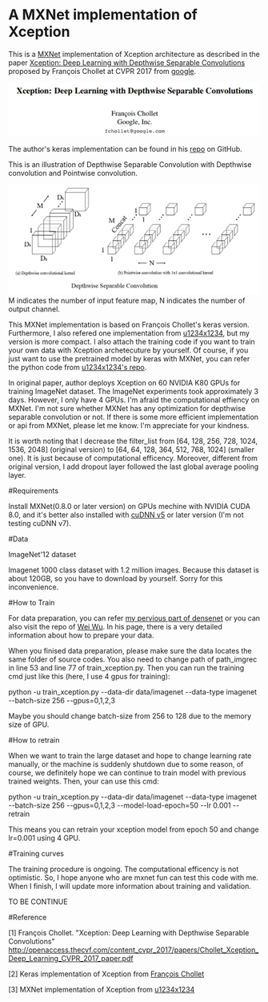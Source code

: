# A MXNet implementation of Xception

This is a [MXNet](http://mxnet.io/) implementation of Xception architecture as described in the paper [Xception: Deep Learning with Depthwise Separable Convolutions](http://openaccess.thecvf.com/content_cvpr_2017/papers/Chollet_Xception_Deep_Learning_CVPR_2017_paper.pdf)  proposed by François Chollet at CVPR 2017 from [google](https://research.googleblog.com/2017/07/google-at-cvpr-2017.html).

![](title.png)

The author's keras implementation can be found in his [repo](https://github.com/fchollet/keras/blob/master/keras/applications/xception.py) on GitHub.

This is an illustration of Depthwise Separable Convolution with Depthwise convolution and Pointwise convolution.

![](Depthwise_Separable_Convolution.png)
M indicates the number of input feature map, N indicates the number of output channel.

This MXNet implementation is based on François Chollet's keras version. Furthermore, I also refered one implementation from [u1234x1234](https://github.com/u1234x1234/mxnet-xception), but my version is more compact. I also attach the training code if you want to train your own data with Xception archetecuture by yourself. Of course, if you just want to use the pretrained model by keras with MXNet, you can refer the python code from [u1234x1234's repo](https://github.com/u1234x1234/mxnet-xception/blob/master/keras2mxnet.py).

In original paper, author deploys Xception on 60 NVIDIA K80 GPUs for training ImageNet dataset. The ImageNet experiments took approximately 3 days. However, I only have 4 GPUs. I'm afraid the computational effiency on MXNet. I'm not sure whether MXNet has any optimization for depthwise separable convolution or not. If there is some more efficient implementation or api from MXNet, please let me know. I'm appreciate for your kindness.

It is worth noting that I decrease the filter_list from [64, 128, 256, 728, 1024, 1536, 2048] (original version) to [64, 64, 128, 364, 512, 768, 1024] (smaller one). It is just because of computational efficency. Moreover, different from original version, I add dropout layer followed the last global average pooling layer.  

#Requirements

Install MXNet(0.8.0 or later version) on GPUs mechine with NVIDIA CUDA 8.0, and it's better also installed with [cuDNN v5](https://developer.nvidia.com/cudnn) or later version (I'm not testing cuDNN v7).

#Data

ImageNet'12 dataset

Imagenet 1000 class dataset with 1.2 million images. Because this dataset is about 120GB, so you have to download by yourself. Sorry for this inconvenience.

#How to Train

For data preparation, you can refer [my pervious part of densenet](https://github.com/bruinxiong/densenet.mxnet) or you can also visit the repo of [Wei Wu](https://github.com/tornadomeet/ResNet). In his page, there is a very detailed information about how to prepare your data. 

When you finised data preparation, please make sure the data locates the same folder of source codes. You also need to change path of path_imgrec in line 53 and line 77 of train_xception.py. Then you can run the training cmd just like this (here, I use 4 gpus for training):

python -u train_xception.py --data-dir data/imagenet --data-type imagenet --batch-size 256 --gpus=0,1,2,3

Maybe you should change batch-size from 256 to 128 due to the memory size of GPU.

#How to retrain

When we want to train the large dataset and hope to change learning rate manually, or the machine is suddenly shutdown due to some reason, of course, we definitely hope we can continue to train model with previous trained weights. Then, your can use this cmd:

python -u train_xception.py --data-dir data/imagenet --data-type imagenet --batch-size 256 --gpus=0,1,2,3 --model-load-epoch=50 --lr 0.001 --retrain

This means you can retrain your xception model from epoch 50 and change lr=0.001 using 4 GPU.

#Training curves

The training procedure is ongoing. The computational efficency is not optimistic. So, I hope anyone who are mxnet fun can test this code with me. When I finish, I will update more information about training and validation.

TO BE CONTINUE

#Reference

[1] François Chollet. "Xception: Deep Learning with Depthwise Separable Convolutions" http://openaccess.thecvf.com/content_cvpr_2017/papers/Chollet_Xception_Deep_Learning_CVPR_2017_paper.pdf

[2] Keras implementation of Xception from [François Chollet](https://github.com/fchollet/keras/blob/master/keras/applications/xception.py)

[3] MXNet implementation of Xception from [u1234x1234](https://github.com/u1234x1234/mxnet-xception)

